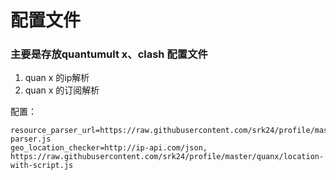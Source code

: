 # 配置文件

### 主要是存放quantumult x、clash 配置文件

1. quan x 的ip解析
2. quan x 的订阅解析

配置：

```
resource_parser_url=https://raw.githubusercontent.com/srk24/profile/master/quanx/resource-parser.js
geo_location_checker=http://ip-api.com/json, https://raw.githubusercontent.com/srk24/profile/master/quanx/location-with-script.js
```
